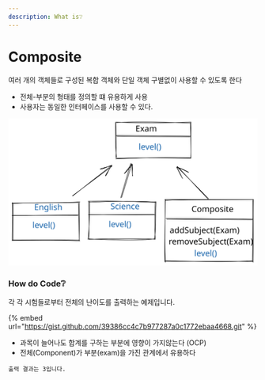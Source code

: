 ```yaml
---
description: What is❔
---
```


# Composite

여러 개의 객체들로 구성된 복합 객체와 단일 객체 구별없이 사용할  수 있도록 한다   &#x20;

* 전체-부분의 형태를 정의할 떄 유용하게 사용
* 사용자는 동일한 인터페이스를 사용할 수 있다.

<img src="../../.gitbook/assets/file.drawing (1).svg" alt="" class="gitbook-drawing">

### How do Code❔

각 각 시험들로부터 전체의 난이도를 출력하는 예제입니다.

{% embed url="https://gist.github.com/39386cc4c7b977287a0c1772ebaa4668.git" %}

* 과목이 늘어나도 합계를 구하는 부분에 영향이 가지않는다 (OCP)
* 전체(Component)가 부분(exam)을 가진 관계에서 유용하다   &#x20;



```
출력 결과는 3입니다.
```
